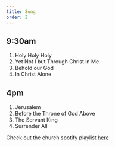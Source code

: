```yaml
---
title: Song
order: 2
---
```

## 9:30am
1. Holy Holy Holy
2. Yet Not I but Through Christ in Me
3. Behold our God
4. In Christ Alone

## 4pm
1. Jerusalem
2. Before the Throne of God Above
3. The Servant King
4. Surrender All

Check out the church spotify playlist [here](https://open.spotify.com/playlist/3gh0ZKXkJBDbNEnZqJJDXj?si=0908aa3f87544643)
